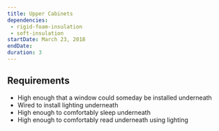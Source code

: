 ```yaml
---
title: Upper Cabinets
dependencies:
 - rigid-foam-insulation
 - soft-insulation
startDate: March 23, 2018
endDate:
duration: 3
---
```


## Requirements

 - High enough that a window could someday be installed underneath
 - Wired to install lighting underneath
 - High enough to comfortably sleep underneath
 - High enough to comfortably read underneath using lighting
